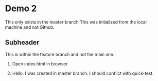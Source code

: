 # Demo 2

This only exists in the master branch
This was initialized from the local machine and not Github.

## Subheader 

This is within the feature branch and not the main one.

1. Open index.html in browser.

2. Hello. I was created in master branch. I should conflict with quick-test.